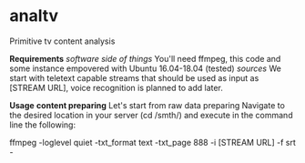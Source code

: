 # analtv
Primitive tv content analysis

**Requirements**
*software side of things* You'll need ffmpeg, this code and some instance empovered with Ubuntu 16.04-18.04 (tested)
*sources* We start with teletext capable streams that should be used as input as [STREAM URL], voice recognition is planned to add later.

**Usage**
**content preparing**
Let's start from raw data preparing
Navigate to the desired location in your server (cd /smth/) and execute in the command line the following:

ffmpeg -loglevel quiet -txt_format text -txt_page 888 -i [STREAM URL] -f srt -

